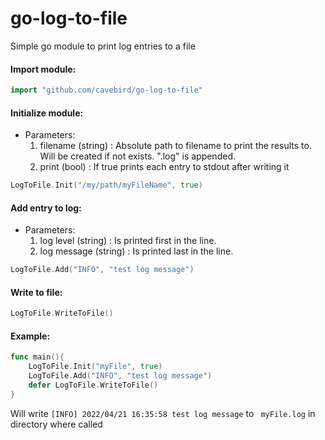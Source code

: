 # go-log-to-file
Simple go module to print log entries to a file

#### Import module:
```go
import "github.com/cavebird/go-log-to-file"
```

#### Initialize module:
  - Parameters:
    1. filename (string)  : Absolute path to filename to print the results to. Will be created if not exists. ".log" is appended.
    2. print    (bool)    : If true prints each entry to stdout after writing it
```go
LogToFile.Init("/my/path/myFileName", true)
```

#### Add entry to log:
- Parameters:
  1. log level    (string)  : Is printed first in the line. 
  2. log message  (string)  : Is printed last in the line.

```go
LogToFile.Add("INFO", "test log message")
```

#### Write to file:
```go
LogToFile.WriteToFile()
```

#### Example:
```go
func main(){
    LogToFile.Init("myFile", true)
    LogToFile.Add("INFO", "test log message")
    defer LogToFile.WriteToFile()
}
```
Will write ``` [INFO] 2022/04/21 16:35:58 test log message ``` to ``` myFile.log``` in directory where called
